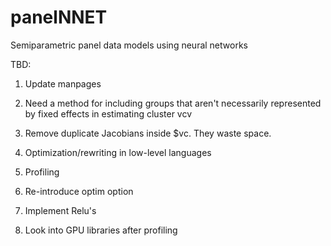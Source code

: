 # panelNNET
Semiparametric panel data models using neural networks

TBD:

1.  Update manpages

2.  Need a method for including groups that aren't necessarily represented by fixed effects in estimating cluster vcv

3.  Remove duplicate Jacobians inside $vc.  They waste space.

4.  Optimization/rewriting in low-level languages

5.  Profiling

6.  Re-introduce optim option

7.  Implement Relu's

8.  Look into GPU libraries after profiling
